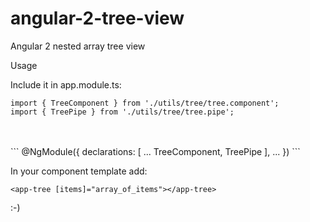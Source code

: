 # angular-2-tree-view
Angular 2 nested array tree view


Usage

Include it in app.module.ts:
```
import { TreeComponent } from './utils/tree/tree.component';
import { TreePipe } from './utils/tree/tree.pipe';
```
<br />
<br />
```
@NgModule({
  declarations: [
    ...
    TreeComponent,
    TreePipe
  ],
  ...
})
```

In your component template add:<br/>
```
<app-tree [items]="array_of_items"></app-tree>
```

:-)
